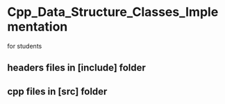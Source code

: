 # Cpp_Data_Structure_Classes_Implementation
for students

## headers files in [include] folder

## cpp files in [src] folder
